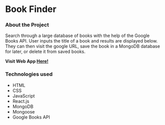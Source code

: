 # Book Finder

### About the Project

Search through a large database of books with the help of the Google Books API. User inputs the title of a book and results are displayed below. They can then visit the google URL, save the book in a MongoDB database for later, or delete it from saved books.

  **Visit Web App [Here!](https://google-books-mern.herokuapp.com/)**

### Technologies used

* HTML
* CSS
* JavaScript
* React.js
* MongoDB
* Mongoose
* Google Books API

